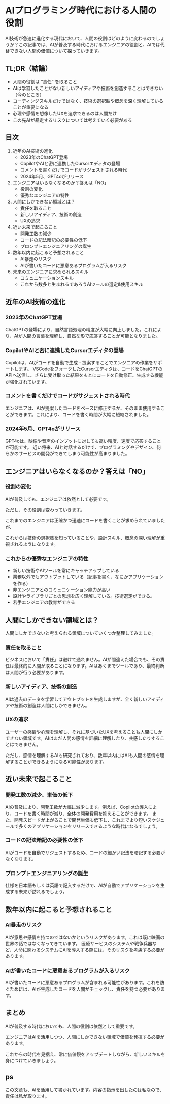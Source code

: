# AIプログラミング時代における人間の役割

AI技術が急速に進化する現代において、人間の役割はどのように変わるのでしょうか？この記事では、AIが普及する時代におけるエンジニアの役割と、AIでは代替できない人間の価値について探っていきます。

## TL;DR（結論）

- 人間の役割は “責任” を取ること
- AIは学習したことがない新しいアイディアや技術を創造することはできない（今のところ）
- コーディングスキルだけではなく、技術の選択肢や概念を深く理解していることが重要になる
- 心理や感情を想像したUXを追求できるのは人間だけ
- この先AIが暴走するリスクについては考えていく必要がある

## 目次

1. 近年のAI技術の進化
    - 2023年のChatGPT登場
    - CopilotやAIと密に連携したCursorエディタの登場
    - コメントを書くだけでコードがサジェストされる時代
    - 2024年5月、GPT4oがリリース
2. エンジニアはいらなくなるのか？答えは「NO」
    - 役割の変化
    - 優秀なエンジニアの特性
3. 人間にしかできない領域とは？
    - 責任を取ること
    - 新しいアイディア、技術の創造
    - UXの追求
4. 近い未来で起こること
    - 開発工数の減少
    - コードの記法暗記の必要性の低下
    - プロンプトエンジニアリングの誕生
5. 数年以内に起こると予想されること
    - AI暴走のリスク
    - AIが書いたコードに悪意あるプログラムが入るリスク
6. 未来のエンジニアに求められるスキル
    - コミュニケーションスキル
    - これから数多と生まれるであろうAIツールの選定&使用スキル

## 近年のAI技術の進化

### 2023年のChatGPT登場
ChatGPTの登場により、自然言語処理の精度が大幅に向上しました。これにより、AIが人間の言葉を理解し、自然な形で応答することが可能となりました。

### CopilotやAIと密に連携したCursorエディタの登場
Copilotは、AIがコードを自動で生成・提案することでエンジニアの作業をサポートします。
VSCodeをフォークしたCursorエディタは、コードをChatGPTのAPIへ送信し、さらに受け取った結果をもとにコードを自動修正、生成する機能が強化されています。

### コメントを書くだけでコードがサジェストされる時代
エンジニアは、AIが提案したコードをベースに修正するか、そのまま使用することができます。これにより、コードを書く時間が大幅に短縮されました。

### 2024年5月、GPT4oがリリース

GPT4oは、映像や音声のインプットに対しても高い精度、速度で応答することが可能です。
近い将来、AIと対話するだけで、プログラミングやデザイン、何らかのサービスの開発ができてしまう可能性が高まりました。

## エンジニアはいらなくなるのか？答えは「NO」

### 役割の変化
AIが普及しても、エンジニアは依然として必要です。

ただし、その役割は変わっていきます。

これまでのエンジニアは正確かつ迅速にコードを書くことが求められていましたが、

これからは技術の選択肢を知っていることや、設計スキル、概念の深い理解が重視されるようになります。

### これからの優秀なエンジニアの特性
- 新しい技術やAIツールを常にキャッチアップしている
- 業務以外でもアウトプットしている（記事を書く、なにかアプリケーションを作る）
- 非エンジニアとのコミュニケーション能力が高い
- 設計やライブラリごとの思想を広く理解している。技術選定ができる。
- 若手エンジニアの教育ができる

## 人間にしかできない領域とは？

人間にしかできないと考えられる領域についていくつか整理してみました。

### 責任を取ること
ビジネスにおいて「責任」は避けて通れません。AIが間違えた場合でも、その責任は最終的に人間が取ることになります。AIはあくまでツールであり、最終判断は人間が行う必要があります。

### 新しいアイディア、技術の創造
AIは過去のデータを学習してアウトプットを生成しますが、全く新しいアイディアや技術の創造は人間にしかできません。

### UXの追求
ユーザーの感情や心理を理解し、それに基づいたUXを考えることも人間にしかできない領域です。AIはまだ人間の感情を詳細に理解したり、共感したりすることはできません。

ただし、感情を理解するAIも研究されており、数年以内にはAIも人間の感情を理解することができるようになる可能性があります。

## 近い未来で起こること

### 開発工数の減少、単価の低下
AIの普及により、開発工数が大幅に減少します。例えば、Copilotの導入により、コードを書く時間が減り、全体の開発費用を抑えることができます。
また、開発スピードが上がることで開発単価も低下し、これまでより短いスケジュールで多くのアプリケーションをリリースできるような時代になるでしょう。

### コードの記法暗記の必要性の低下
AIがコードを自動でサジェストするため、コードの細かい記法を暗記する必要がなくなります。

### プロンプトエンジニアリングの誕生
仕様を日本語もしくは英語で記入するだけで、AIが自動でアプリケーションを生成する未来が訪れるでしょう。

## 数年以内に起こると予想されること

### AI暴走のリスク
AIが意思や感情を持つのではないかというリスクがあります。これは既に映画の世界の話ではなくなってきています。
医療サービスのシステムや戦争兵器など、人命に関わるシステムにAIを導入する際には、そのリスクを考慮する必要があります。

### AIが書いたコードに悪意あるプログラムが入るリスク
AIが書いたコードに悪意あるプログラムが含まれる可能性があります。これを防ぐためには、AIが生成したコードを人間がチェックし、責任を持つ必要があります。


## まとめ

AIが普及する時代においても、人間の役割は依然として重要です。

エンジニアはAIを活用しつつ、人間にしかできない領域で価値を発揮する必要があります。

これからの時代を見据え、常に価値観をアップデートしながら、新しいスキルを身につけていきましょう。

## ps

この文章も、AIを活用して書かれています。内容の指示を出したのは私なので、責任は私が取ります。
